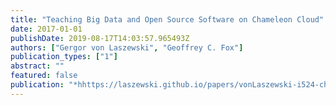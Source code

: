 ```yaml
---
title: "Teaching Big Data and Open Source Software on Chameleon Cloud"
date: 2017-01-01
publishDate: 2019-08-17T14:03:57.965493Z
authors: ["Gergor von Laszewski", "Geoffrey C. Fox"]
publication_types: ["1"]
abstract: ""
featured: false
publication: "*hhttps://laszewski.github.io/papers/vonLaszewski-i524-chameleon.pdf*"
---
```


